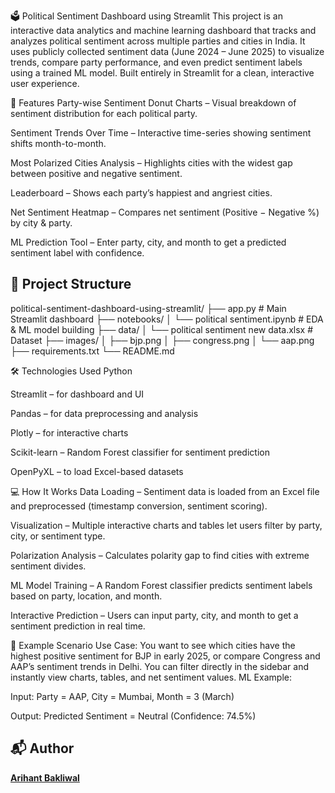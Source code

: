 🗳️ Political Sentiment Dashboard using Streamlit
This project is an interactive data analytics and machine learning dashboard that tracks and analyzes political sentiment across multiple parties and cities in India.
It uses publicly collected sentiment data (June 2024 – June 2025) to visualize trends, compare party performance, and even predict sentiment labels using a trained ML model.
Built entirely in Streamlit for a clean, interactive user experience.


🚀 Features
Party-wise Sentiment Donut Charts – Visual breakdown of sentiment distribution for each political party.

Sentiment Trends Over Time – Interactive time-series showing sentiment shifts month-to-month.

Most Polarized Cities Analysis – Highlights cities with the widest gap between positive and negative sentiment.

Leaderboard – Shows each party’s happiest and angriest cities.

Net Sentiment Heatmap – Compares net sentiment (Positive − Negative %) by city & party.

ML Prediction Tool – Enter party, city, and month to get a predicted sentiment label with confidence.



## 📂 Project Structure

political-sentiment-dashboard-using-streamlit/
├── app.py # Main Streamlit dashboard
├── notebooks/
│ └── political sentiment.ipynb # EDA & ML model building
├── data/
│ └── political sentiment new data.xlsx # Dataset
├── images/
│ ├── bjp.png
│ ├── congress.png
│ └── aap.png
├── requirements.txt
└── README.md




🛠️ Technologies Used
Python

Streamlit – for dashboard and UI

Pandas – for data preprocessing and analysis

Plotly – for interactive charts

Scikit-learn – Random Forest classifier for sentiment prediction

OpenPyXL – to load Excel-based datasets



💻 How It Works
Data Loading – Sentiment data is loaded from an Excel file and preprocessed (timestamp conversion, sentiment scoring).

Visualization – Multiple interactive charts and tables let users filter by party, city, or sentiment type.

Polarization Analysis – Calculates polarity gap to find cities with extreme sentiment divides.

ML Model Training – A Random Forest classifier predicts sentiment labels based on party, location, and month.

Interactive Prediction – Users can input party, city, and month to get a sentiment prediction in real time.


📄 Example Scenario
Use Case:
You want to see which cities have the highest positive sentiment for BJP in early 2025, or compare Congress and AAP’s sentiment trends in Delhi.
You can filter directly in the sidebar and instantly view charts, tables, and net sentiment values.
ML Example:

Input: Party = AAP, City = Mumbai, Month = 3 (March)

Output: Predicted Sentiment = Neutral (Confidence: 74.5%)


## 📬 Author  

[**Arihant Bakliwal**](https://github.com/arihantbakliwal)  



